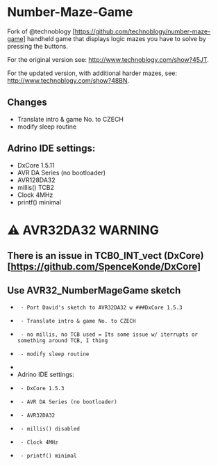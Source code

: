 # Number-Maze-Game
Fork of @technoblogy [https://github.com/technoblogy/number-maze-game] handheld game that displays logic mazes you have to solve by pressing the buttons.

For the original version see: http://www.technoblogy.com/show?45JT.

For the updated version, with additional harder mazes, see: http://www.technoblogy.com/show?48BN.

## Changes
 * Translate intro & game No. to CZECH
 * modify sleep routine

## Adrino IDE settings:    
 * DxCore 1.5.11
 * AVR DA Series (no bootloader)
 * AVR128DA32
 * millis() TCB2
 * Clock 4MHz
 * printf() minimal

# ⚠️ AVR32DA32 WARNING
## There is an issue in TCB0_INT_vect (DxCore)[https://github.com/SpenceKonde/DxCore]
## Use AVR32_NumberMageGame sketch
 *      - Port David's sketch to AVR32DA32 w ###DxCore 1.5.3
 *      - Translate intro & game No. to CZECH
 *      - no millis, no TCB used = Its some issue w/ iterrupts or something around TCB, I thing
 *      - modify sleep routine
 *      
 *  Adrino IDE settings:    
 *      - DxCore 1.5.3
 *      - AVR DA Series (no bootloader)
 *      - AVR32DA32
 *      - millis() disabled
 *      - Clock 4MHz
 *      - printf() minimal
